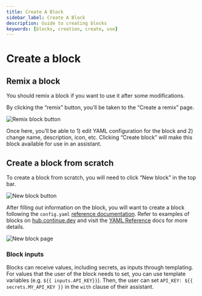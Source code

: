 ```yaml
---
title: Create A Block
sidebar_label: Create A Block
description: Guide to creating blocks
keywords: [blocks, creation, create, use]
---
```


# Create a block

## Remix a block

You should remix a block if you want to use it after some modifications.

By clicking the “remix” button, you’ll be taken to the “Create a remix” page.

![Remix block button](/img/hub/block-remix-button.png)

Once here, you’ll be able to 1) edit YAML configuration for the block and 2) change name, description, icon, etc. Clicking “Create block” will make this block available for use in an assistant.

## Create a block from scratch

To create a block from scratch, you will need to click “New block” in the top bar.

![New block button](/img/hub/block-new-button.png)

After filling out information on the block, you will want to create a block following the `config.yaml` [reference documentation](../../advanced/reference). Refer to examples of blocks on [hub.continue.dev](https://hub.continue.dev/explore/models) and visit the [YAML Reference](../../advanced/reference#complete-yaml-config-example) docs for more details.

![New block page](/img/hub/block-new-page.png)

### Block inputs

Blocks can receive values, including secrets, as inputs through templating. For values that the user of the block needs to set, you can use template variables (e.g. `${{ inputs.API_KEY}}`). Then, the user can set `API_KEY: ${{ secrets.MY_API_KEY }}` in the `with` clause of their assistant.
